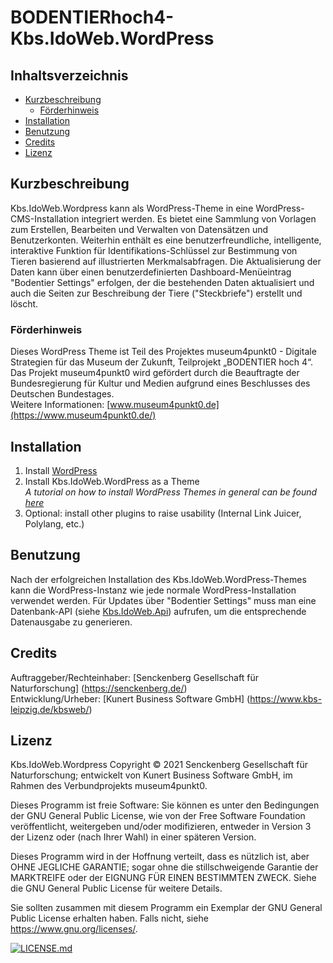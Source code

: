 # BODENTIERhoch4-Kbs.IdoWeb.WordPress

## Inhaltsverzeichnis  
- [Kurzbeschreibung](#Kurzbeschreibung)
  - [Förderhinweis](#Förderhinweis)
- [Installation](#Installation)
- [Benutzung](#Benutzung)
- [Credits](#Credits)
- [Lizenz](#Lizenz)

## Kurzbeschreibung
Kbs.IdoWeb.Wordpress kann als WordPress-Theme in eine WordPress-CMS-Installation integriert werden. Es bietet eine Sammlung von Vorlagen zum Erstellen, Bearbeiten und Verwalten von Datensätzen und Benutzerkonten. Weiterhin enthält es eine benutzerfreundliche, intelligente, interaktive Funktion für Identifikations-Schlüssel zur Bestimmung von Tieren basierend auf illustrierten Merkmalsabfragen.
Die Aktualisierung der Daten kann über einen benutzerdefinierten Dashboard-Menüeintrag "Bodentier Settings" erfolgen, der die bestehenden Daten aktualisiert und auch die Seiten zur Beschreibung der Tiere ("Steckbriefe") erstellt und löscht.

### Förderhinweis
Dieses WordPress Theme ist Teil des Projektes museum4punkt0 - Digitale Strategien für das Museum der Zukunft, Teilprojekt „BODENTIER hoch 4“. Das Projekt museum4punkt0 wird gefördert durch die  Beauftragte der Bundesregierung für Kultur und Medien aufgrund eines Beschlusses des Deutschen Bundestages.  
Weitere Informationen: [www.museum4punkt0.de](https://www.museum4punkt0.de/)

## Installation
  1. Install [WordPress](https://wordpress.org/support/article/how-to-install-wordpress/)
  2. Install Kbs.IdoWeb.WordPress as a Theme  
    *A tutorial on how to install WordPress Themes in general can be found [here](https://www.wpbeginner.com/beginners-guide/how-to-install-a-wordpress-theme/)*
  3. Optional: install other plugins to raise usability (Internal Link Juicer, Polylang, etc.)    

## Benutzung
Nach der erfolgreichen Installation des Kbs.IdoWeb.WordPress-Themes kann die WordPress-Instanz wie jede normale WordPress-Installation verwendet werden.
Für Updates über "Bodentier Settings" muss man eine Datenbank-API (siehe [Kbs.IdoWeb.Api](https://github.com/senckenberg/Kbs.IdoWeb.Api/)) aufrufen, um die entsprechende Datenausgabe zu generieren.

## Credits  
Auftraggeber/Rechteinhaber: [Senckenberg Gesellschaft für Naturforschung] (https://senckenberg.de/)  
Entwicklung/Urheber: [Kunert Business Software GmbH] (https://www.kbs-leipzig.de/kbsweb/)

## Lizenz  
Kbs.IdoWeb.Wordpress Copyright © 2021 Senckenberg Gesellschaft für Naturforschung; entwickelt von Kunert Business Software GmbH, im Rahmen des Verbundprojekts museum4punkt0.

Dieses Programm ist freie Software: Sie können es unter den Bedingungen der GNU General Public License, wie von der Free Software Foundation veröffentlicht, weitergeben und/oder modifizieren, entweder in Version 3 der Lizenz oder (nach Ihrer Wahl) in einer späteren Version.

Dieses Programm wird in der Hoffnung verteilt, dass es nützlich ist, aber OHNE JEGLICHE GARANTIE; sogar ohne die stillschweigende Garantie der MARKTREIFE oder der EIGNUNG FÜR EINEN BESTIMMTEN ZWECK. Siehe die GNU General Public License für weitere Details.

Sie sollten zusammen mit diesem Programm ein Exemplar der GNU General Public License erhalten haben. Falls nicht, siehe https://www.gnu.org/licenses/.

[![LICENSE.md](https://img.shields.io/badge/License-GPLv3-blue.svg)](/LICENSE.md)
